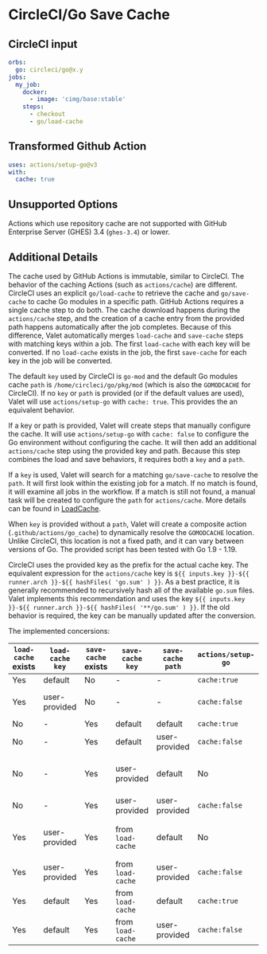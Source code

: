 # CircleCI/Go Save Cache

## CircleCI input

```yaml
orbs:
  go: circleci/go@x.y
jobs:
  my_job:
    docker:
      - image: 'cimg/base:stable'
    steps:
      - checkout
      - go/load-cache
```

## Transformed Github Action

```yaml
uses: actions/setup-go@v3
with:
  cache: true
```

## Unsupported Options

Actions which use repository cache are not supported with GitHub Enterprise Server (GHES) 3.4 (`ghes-3.4`) or lower.

## Additional Details

The cache used by GitHub Actions is immutable, similar to CircleCI. The behavior of the caching Actions (such as `actions/cache`) are different.
CircleCI uses an explicit `go/load-cache` to retrieve the cache and `go/save-cache` to cache Go modules in a specific path.
GitHub Actions requires a single cache step to do both. The cache download happens during the `actions/cache` step, and the creation of a cache entry from the provided path happens automatically after the job completes.
Because of this difference, Valet automatically merges `load-cache` and `save-cache` steps with matching keys within a job.
The first `load-cache` with each key will be converted. If no `load-cache` exists in the job, the first `save-cache` for each key in the job will be converted.

The default `key` used by CircleCI is `go-mod` and the default Go modules cache `path` is `/home/circleci/go/pkg/mod` (which is also the `GOMODCACHE` for CircleCI).
If no `key` or `path` is provided (or if the default values are used), Valet will use `actions/setup-go` with `cache: true`. This provides the an equivalent behavior.

If a key or path is provided, Valet will create steps that manually configure the cache. It will use `actions/setup-go` with `cache: false` to configure the Go environment without configuring the cache.
It will then add an additional `actions/cache` step using the provided key and path. Because this step combines the load and save behaviors, it requires both a `key` and a `path`.

If a `key` is used, Valet will search for a matching `go/save-cache` to resolve the `path`. It will first look within the existing job for a match. If no match is found, it will examine all jobs in the workflow.
If a match is still not found, a manual task will be created to configure the `path` for `actions/cache`. More details can be found in [LoadCache](LoadCache.md).

When `key` is provided without a `path`, Valet will create a composite action (`.github/actions/go_cache`) to dynamically resolve the `GOMODCACHE` location.
Unlike CircleCI, this location is not a fixed path, and it can vary between versions of Go. The provided script has been tested with Go 1.9 - 1.19.

CircleCI uses the provided key as the prefix for the actual cache key. The equivalent expression for the `actions/cache` key is `${{ inputs.key }}-${{ runner.arch }}-${{ hashFiles( 'go.sum' ) }}`.
As a best practice, it is generally recommended to recursively hash all of the available `go.sum` files.
Valet implements this recommendation and uses the key `${{ inputs.key }}-${{ runner.arch }}-${{ hashFiles( '**/go.sum' ) }}`.
If the old behavior is required, the key can be manually updated after the conversion.

The implemented concersions:

| `load-cache` exists | `load-cache` `key` | `save-cache` exists | `save-cache` `key` | `save-cache` `path` | `actions/setup-go` | `actions/cache`                 | Composite Action               | Manual Task                         |
| ------------------- | ------------------ | ------------------- | ------------------ | ------------------- | ------------------ | ------------------------------- | ------------------------------ | ----------------------------------- |
| Yes                 | default            | No                  | -                  | -                   | `cache:true`       | No                              | No                             | No                                  |
| Yes                 | user-provided      | No                  | -                  | -                   | `cache:false`      | Provided `key`, empty `path`    | No                             | Configure `path` in `actions/cache` |
| No                  | -                  | Yes                 | default            | default             | `cache:true`       | No                              | No                             | No                                  |
| No                  | -                  | Yes                 | default            | user-provided       | `cache:false`      | Default `key`, provided `path`  | No                             | No                                  |
| No                  | -                  | Yes                 | user-provided      | default             | No                 | No                              | Yes. Provided `key`, no `path` | No                                  |
| No                  | -                  | Yes                 | user-provided      | user-provided       | `cache:false`      | Provided `key`, provided `path` | No                             | No                                  |
| Yes                 | user-provided      | Yes                 | from `load-cache`  | default             | No                 | No                              | Yes. Provided `key`, no `path` | No                                  |
| Yes                 | user-provided      | Yes                 | from `load-cache`  | user-provided       | `cache:false`      | Provided `key`, provided `path` | No                             | No                                  |
| Yes                 | default            | Yes                 | from `load-cache`  | default             | `cache:true`       | No                              | No                             | No                                  |
| Yes                 | default            | Yes                 | from `load-cache`  | user-provided       | `cache:false`      | Default `key`, provided `path`  | No                             | No                                  |
